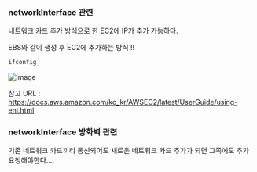 ### networkInterface 관련

네트워크 카드 추가 방식으로 한 EC2에 IP가 추가 가능하다.

EBS와 같이 생성 후 EC2에 추가하는 방식 !!

```cmd
ifconfig
```


![image](https://user-images.githubusercontent.com/38831314/129303246-da508d77-7be8-4b01-a500-887b9a5589fa.png)

참고 URL : https://docs.aws.amazon.com/ko_kr/AWSEC2/latest/UserGuide/using-eni.html

### networkInterface 방화벽 관련

기존 네트워크 카드끼리 통신되어도 새로운 네트워크 카드 추가가 되면 그쪽에도 추가 요청해야한다.... 

